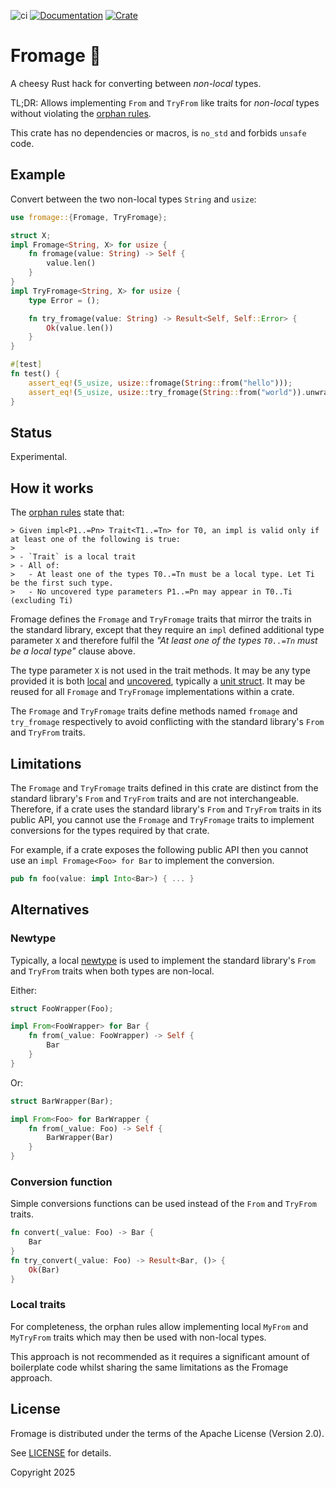 ![ci](https://github.com/fujiapple852/fromage/actions/workflows/ci.yml/badge.svg)
[![Documentation](https://docs.rs/fromage/badge.svg)](https://docs.rs/fromage/0.1.0)
[![Crate](https://img.shields.io/crates/v/fromage.svg)](https://crates.io/crates/fromage/0.1.0)

# Fromage 🧀

A cheesy Rust hack for converting between _non-local_ types.

TL;DR: Allows implementing `From` and `TryFrom` like traits for _non-local_ types without violating
the [orphan rules](https://doc.rust-lang.org/reference/items/implementations.html#orphan-rules).

This crate has no dependencies or macros, is `no_std` and forbids `unsafe` code.

## Example

Convert between the two non-local types `String` and `usize`:

```rust
use fromage::{Fromage, TryFromage};

struct X;
impl Fromage<String, X> for usize {
    fn fromage(value: String) -> Self {
        value.len()
    }
}
impl TryFromage<String, X> for usize {
    type Error = ();

    fn try_fromage(value: String) -> Result<Self, Self::Error> {
        Ok(value.len())
    }
}

#[test]
fn test() {
    assert_eq!(5_usize, usize::fromage(String::from("hello")));
    assert_eq!(5_usize, usize::try_fromage(String::from("world")).unwrap());
}
```

## Status

Experimental.

## How it works

The [orphan rules](https://doc.rust-lang.org/reference/items/implementations.html#orphan-rules) state that:

```
> Given impl<P1..=Pn> Trait<T1..=Tn> for T0, an impl is valid only if at least one of the following is true:
>
> - `Trait` is a local trait
> - All of:
>   - At least one of the types T0..=Tn must be a local type. Let Ti be the first such type.
>   - No uncovered type parameters P1..=Pn may appear in T0..Ti (excluding Ti)
```

Fromage defines the `Fromage` and `TryFromage` traits that mirror the traits in the standard library, except that they
require an `impl` defined additional type parameter `X` and therefore fulfil the _"At least one of the types `T0..=Tn`
must be a local type"_ clause above.

The type parameter `X` is not used in the trait methods. It may be
any type provided it is both [local](https://doc.rust-lang.org/reference/glossary.html#local-type)
and [uncovered](https://doc.rust-lang.org/reference/glossary.html#uncovered-type), typically
a [unit struct](https://doc.rust-lang.org/book/ch05-01-defining-structs.html#unit-like-structs-without-any-fields). It
may be reused for all `Fromage` and `TryFromage` implementations within a crate.

The `Fromage` and `TryFromage` traits define methods named `fromage` and `try_fromage` respectively to avoid conflicting
with the standard library's `From` and `TryFrom` traits.

## Limitations

The `Fromage` and `TryFromage` traits defined in this crate are distinct from the standard library's `From` and
`TryFrom` traits and are not interchangeable. Therefore, if a crate uses the standard library's `From` and `TryFrom`
traits in its public API, you cannot use the `Fromage` and `TryFromage` traits to implement conversions for the
types required by that crate.

For example, if a crate exposes the following public API then you cannot use an `impl Fromage<Foo> for Bar` to
implement the conversion.

```rust
pub fn foo(value: impl Into<Bar>) { ... }
```

## Alternatives

### Newtype

Typically, a
local [newtype](https://doc.rust-lang.org/book/ch20-02-advanced-traits.html#using-the-newtype-pattern-to-implement-external-traits-on-external-typesl)
is used to implement the standard library's `From` and `TryFrom` traits when both types are non-local.

Either:

```rust
struct FooWrapper(Foo);

impl From<FooWrapper> for Bar {
    fn from(_value: FooWrapper) -> Self {
        Bar
    }
}
```

Or:

```rust
struct BarWrapper(Bar);

impl From<Foo> for BarWrapper {
    fn from(_value: Foo) -> Self {
        BarWrapper(Bar)
    }
}
```

### Conversion function

Simple conversions functions can be used instead of the `From` and `TryFrom` traits.

```rust
fn convert(_value: Foo) -> Bar {
    Bar
}
fn try_convert(_value: Foo) -> Result<Bar, ()> {
    Ok(Bar)
}
```

### Local traits

For completeness, the orphan rules allow implementing local `MyFrom` and `MyTryFrom` traits which may then be used with
non-local types.

This approach is not recommended as it requires a significant amount of boilerplate code whilst sharing the same
limitations as the Fromage approach.

## License

Fromage is distributed under the terms of the Apache License (Version 2.0).

See [LICENSE](LICENSE) for details.

Copyright 2025